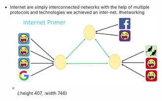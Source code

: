 - Internet are simply interconnected networks with the help of multiple protocols and technologies we achieved an inter-net. #networking
	- ![image.png](../assets/image_1649011041653_0.png){:height 407, :width 746}